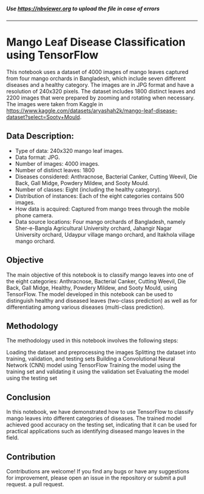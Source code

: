 ##### Use https://nbviewer.org to upload the file in case of errors
---

# Mango Leaf Disease Classification using TensorFlow
This notebook uses a dataset of 4000 images of mango leaves captured from four mango orchards in Bangladesh, which include seven different diseases and a healthy category. The images are in JPG format and have a resolution of 240x320 pixels. The dataset includes 1800 distinct leaves and 2200 images that were prepared by zooming and rotating when necessary. The images were taken from Kaggle in https://www.kaggle.com/datasets/aryashah2k/mango-leaf-disease-dataset?select=Sooty+Mould.

## Data Description:
- Type of data: 240x320 mango leaf images.
- Data format: JPG.
- Number of images: 4000 images.
- Number of distinct leaves: 1800
- Diseases considered: Anthracnose, Bacterial Canker, Cutting Weevil, Die Back, Gall Midge, Powdery Mildew, and Sooty Mould.
- Number of classes: Eight (including the healthy category).
- Distribution of instances: Each of the eight categories contains 500 images.
- How data is acquired: Captured from mango trees through the mobile phone camera.
- Data source locations: Four mango orchards of Bangladesh, namely Sher-e-Bangla Agricultural University orchard, Jahangir Nagar University orchard, Udaypur village mango orchard, and Itakhola village mango orchard.
 
## Objective
The main objective of this notebook is to classify mango leaves into one of the eight categories: Anthracnose, Bacterial Canker, Cutting Weevil, Die Back, Gall Midge, Healthy, Powdery Mildew, and Sooty Mould, using TensorFlow. The model developed in this notebook can be used to distinguish healthy and diseased leaves (two-class prediction) as well as for differentiating among various diseases (multi-class prediction).

## Methodology
The methodology used in this notebook involves the following steps:

Loading the dataset and preprocessing the images
Splitting the dataset into training, validation, and testing sets
Building a Convolutional Neural Network (CNN) model using TensorFlow
Training the model using the training set and validating it using the validation set
Evaluating the model using the testing set

## Conclusion
In this notebook, we have demonstrated how to use TensorFlow to classify mango leaves into different categories of diseases. The trained model achieved good accuracy on the testing set, indicating that it can be used for practical applications such as identifying diseased mango leaves in the field.

## Contribution
Contributions are welcome! If you find any bugs or have any suggestions for improvement, please open an issue in the repository or submit a pull request.
a pull request.

